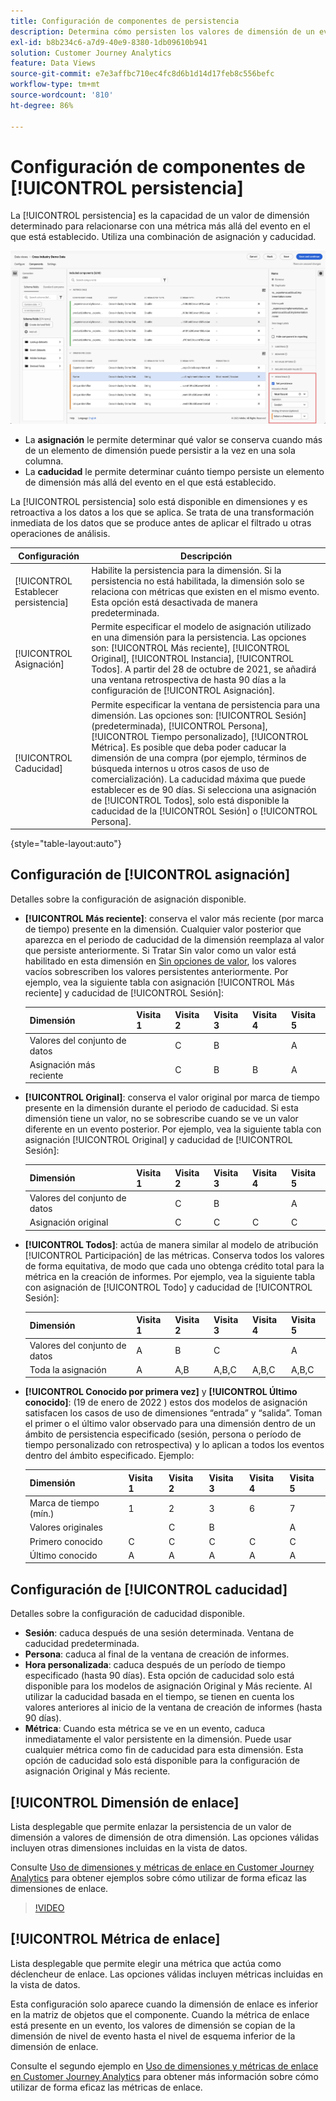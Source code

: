 ```yaml
---
title: Configuración de componentes de persistencia
description: Determina cómo persisten los valores de dimensión de un evento a otro, o si lo hace.
exl-id: b8b234c6-a7d9-40e9-8380-1db09610b941
solution: Customer Journey Analytics
feature: Data Views
source-git-commit: e7e3affbc710ec4fc8d6b1d14d17feb8c556befc
workflow-type: tm+mt
source-wordcount: '810'
ht-degree: 86%

---
```



# Configuración de componentes de [!UICONTROL persistencia]

La [!UICONTROL persistencia] es la capacidad de un valor de dimensión determinado para relacionarse con una métrica más allá del evento en el que está establecido. Utiliza una combinación de asignación y caducidad.

![Persistencia](../assets/persistence.png)

* La **asignación** le permite determinar qué valor se conserva cuando más de un elemento de dimensión puede persistir a la vez en una sola columna.
* La **caducidad** le permite determinar cuánto tiempo persiste un elemento de dimensión más allá del evento en el que está establecido.

La [!UICONTROL persistencia] solo está disponible en dimensiones y es retroactiva a los datos a los que se aplica. Se trata de una transformación inmediata de los datos que se produce antes de aplicar el filtrado u otras operaciones de análisis.

| Configuración | Descripción |
| --- | --- |
| [!UICONTROL Establecer persistencia] | Habilite la persistencia para la dimensión. Si la persistencia no está habilitada, la dimensión solo se relaciona con métricas que existen en el mismo evento. Esta opción está desactivada de manera predeterminada. |
| [!UICONTROL Asignación] | Permite especificar el modelo de asignación utilizado en una dimensión para la persistencia. Las opciones son: [!UICONTROL Más reciente], [!UICONTROL Original], [!UICONTROL Instancia], [!UICONTROL Todos]. A partir del 28 de octubre de 2021, se añadirá una ventana retrospectiva de hasta 90 días a la configuración de [!UICONTROL Asignación]. |
| [!UICONTROL Caducidad] | Permite especificar la ventana de persistencia para una dimensión. Las opciones son: [!UICONTROL Sesión] (predeterminada), [!UICONTROL Persona], [!UICONTROL Tiempo personalizado], [!UICONTROL Métrica]. Es posible que deba poder caducar la dimensión de una compra (por ejemplo, términos de búsqueda internos u otros casos de uso de comercialización). La caducidad máxima que puede establecer es de 90 días. Si selecciona una asignación de [!UICONTROL Todos], solo está disponible la caducidad de la [!UICONTROL Sesión] o [!UICONTROL Persona]. |

{style="table-layout:auto"}

## Configuración de [!UICONTROL asignación]

Detalles sobre la configuración de asignación disponible.

* **[!UICONTROL Más reciente]**: conserva el valor más reciente (por marca de tiempo) presente en la dimensión. Cualquier valor posterior que aparezca en el periodo de caducidad de la dimensión reemplaza al valor que persiste anteriormente. Si Tratar Sin valor como un valor está habilitado en esta dimensión en [Sin opciones de valor](no-value-options.md), los valores vacíos sobrescriben los valores persistentes anteriormente. Por ejemplo, vea la siguiente tabla con asignación [!UICONTROL Más reciente] y caducidad de [!UICONTROL Sesión]:

  | Dimensión | Visita 1 | Visita 2 | Visita 3 | Visita 4 | Visita 5 |
  | --- | --- | --- | --- | --- | --- |
  | Valores del conjunto de datos |  | C | B |  | A |
  | Asignación más reciente |  | C | B | B | A |

* **[!UICONTROL Original]**: conserva el valor original por marca de tiempo presente en la dimensión durante el periodo de caducidad. Si esta dimensión tiene un valor, no se sobrescribe cuando se ve un valor diferente en un evento posterior. Por ejemplo, vea la siguiente tabla con asignación [!UICONTROL Original] y caducidad de [!UICONTROL Sesión]:

  | Dimensión | Visita 1 | Visita 2 | Visita 3 | Visita 4 | Visita 5 |
  | --- | --- | --- | --- | --- | --- |
  | Valores del conjunto de datos |  | C | B |  | A |
  | Asignación original |  | C | C | C | C |

* **[!UICONTROL Todos]**: actúa de manera similar al modelo de atribución [!UICONTROL Participación] de las métricas. Conserva todos los valores de forma equitativa, de modo que cada uno obtenga crédito total para la métrica en la creación de informes. Por ejemplo, vea la siguiente tabla con asignación de [!UICONTROL Todo] y caducidad de [!UICONTROL Sesión]:

  | Dimensión | Visita 1 | Visita 2 | Visita 3 | Visita 4 | Visita 5 |
  | --- | --- | --- | --- | --- | --- |
  | Valores del conjunto de datos | A | B | C |  | A |
  | Toda la asignación | A | A,B | A,B,C | A,B,C | A,B,C |

* **[!UICONTROL Conocido por primera vez]** y **[!UICONTROL Último conocido]**: (19 de enero de 2022 ) estos dos modelos de asignación satisfacen los casos de uso de dimensiones “entrada” y “salida”. Toman el primer o el último valor observado para una dimensión dentro de un ámbito de persistencia especificado (sesión, persona o período de tiempo personalizado con retrospectiva) y lo aplican a todos los eventos dentro del ámbito especificado. Ejemplo:

  | Dimensión | Visita 1 | Visita 2 | Visita 3 | Visita 4 | Visita 5 |
  | --- | --- | --- | --- | --- | --- |
  | Marca de tiempo (mín.) | 1 | 2 | 3 | 6 | 7 |
  | Valores originales |  | C | B |  | A |
  | Primero conocido | C | C | C | C | C |
  | Último conocido | A | A | A | A | A |

## Configuración de [!UICONTROL caducidad]

Detalles sobre la configuración de caducidad disponible.

* **Sesión**: caduca después de una sesión determinada. Ventana de caducidad predeterminada.
* **Persona**: caduca al final de la ventana de creación de informes.
* **Hora personalizada**: caduca después de un período de tiempo especificado (hasta 90 días). Esta opción de caducidad solo está disponible para los modelos de asignación Original y Más reciente. Al utilizar la caducidad basada en el tiempo, se tienen en cuenta los valores anteriores al inicio de la ventana de creación de informes (hasta 90 días).
* **Métrica**: Cuando esta métrica se ve en un evento, caduca inmediatamente el valor persistente en la dimensión. Puede usar cualquier métrica como fin de caducidad para esta dimensión. Esta opción de caducidad solo está disponible para la configuración de asignación Original y Más reciente.

## [!UICONTROL Dimensión de enlace]

Lista desplegable que permite enlazar la persistencia de un valor de dimensión a valores de dimensión de otra dimensión. Las opciones válidas incluyen otras dimensiones incluidas en la vista de datos.

Consulte [Uso de dimensiones y métricas de enlace en Customer Journey Analytics](../../use-cases/data-views/binding-dimensions-metrics.md) para obtener ejemplos sobre cómo utilizar de forma eficaz las dimensiones de enlace.

>[!VIDEO](https://video.tv.adobe.com/v/342694/?quality=12)

## [!UICONTROL Métrica de enlace]

Lista desplegable que permite elegir una métrica que actúa como déclencheur de enlace. Las opciones válidas incluyen métricas incluidas en la vista de datos.

Esta configuración solo aparece cuando la dimensión de enlace es inferior en la matriz de objetos que el componente. Cuando la métrica de enlace está presente en un evento, los valores de dimensión se copian de la dimensión de nivel de evento hasta el nivel de esquema inferior de la dimensión de enlace.

Consulte el segundo ejemplo en [Uso de dimensiones y métricas de enlace en Customer Journey Analytics](../../use-cases/data-views/binding-dimensions-metrics.md) para obtener más información sobre cómo utilizar de forma eficaz las métricas de enlace.
